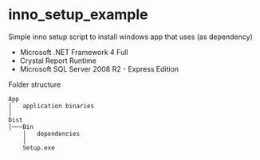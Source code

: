 # inno_setup_example
Simple inno setup script to install windows app that uses (as dependency)
- Microsoft .NET Framework 4 Full
- Crystal Report Runtime
- Microsoft SQL Server 2008 R2 - Express Edition

Folder structure
~~~
App
│   application binaries    
│
Dist
│───Bin
    │   dependencies
    │
    Setup.exe

